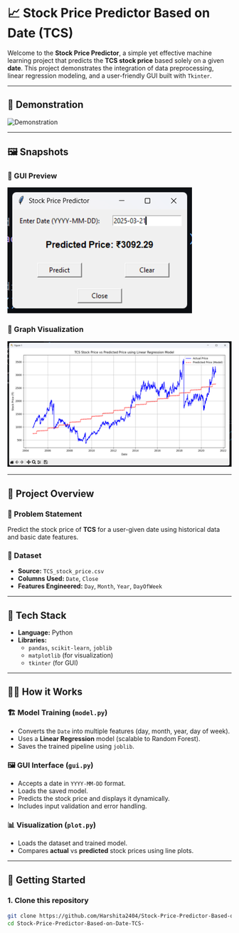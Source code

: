 # 📈 Stock Price Predictor Based on Date (TCS)

Welcome to the **Stock Price Predictor**, a simple yet effective machine learning project that predicts the **TCS stock price** based solely on a given **date**. This project demonstrates the integration of data preprocessing, linear regression modeling, and a user-friendly GUI built with `Tkinter`.

---

## 🎥 Demonstration

![Demonstration](snapshots/demonstration.gif)

---

## 🖼 Snapshots

### 📌 GUI Preview
![Snap 1](snapshots/snap1.png)

### 📌 Graph Visualization
![Snap 2](snapshots/snap2.png)

---

## 🧠 Project Overview

### 🔧 Problem Statement
Predict the stock price of **TCS** for a user-given date using historical data and basic date features.

### 📁 Dataset
- **Source:** `TCS_stock_price.csv`
- **Columns Used:** `Date`, `Close`
- **Features Engineered:** `Day`, `Month`, `Year`, `DayOfWeek`

---

## 🧰 Tech Stack

- **Language:** Python
- **Libraries:** 
  - `pandas`, `scikit-learn`, `joblib`
  - `matplotlib` (for visualization)
  - `tkinter` (for GUI)

---

## 🧑‍💻 How it Works

### 🏗 Model Training (`model.py`)
- Converts the `Date` into multiple features (day, month, year, day of week).
- Uses a **Linear Regression** model (scalable to Random Forest).
- Saves the trained pipeline using `joblib`.

### 🖼 GUI Interface (`gui.py`)
- Accepts a date in `YYYY-MM-DD` format.
- Loads the saved model.
- Predicts the stock price and displays it dynamically.
- Includes input validation and error handling.

### 📊 Visualization (`plot.py`)
- Loads the dataset and trained model.
- Compares **actual** vs **predicted** stock prices using line plots.

---

## 🚀 Getting Started

### 1. Clone this repository

```bash
git clone https://github.com/Harshita2404/Stock-Price-Predictor-Based-on-Date-TCS-.git
cd Stock-Price-Predictor-Based-on-Date-TCS-
